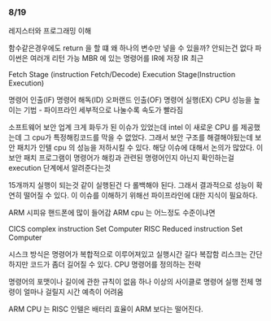 ### 8/19

레지스터와 프로그래밍 이해

함수같은경우에도 return 을 할 떄 왜 하나의 변수만 넣을 수 있을까?
안되는건 없다 파이썬은 여러개 리턴 가능
MBR 에 있는 명령어를 IR에 저장
IR 최근

Fetch Stage (instruction Fetch/Decode)
Execution Stage(Instruction Execution)

명령어 인출(IF)
명령어 해독(ID)
오퍼랜드 인출(OF)
명령어 실행(EX)
CPU 성능을 높이는 기법 - 파이프라인
세부적으로 나눌수록 속도가 빨라짐

소프트웨어 보안 업계 크게 화두가 된 이슈가 있었는데 
intel 이 새로운 CPU 를 제공했는데 그 cpu가 특정해킹코드를 막을 수 없었다. 
그래서 보안 구조를 해결해야됬는데 
보안 패치가 인텔 cpu 의 성능을 저하시킬 수 있다. 
해당 이슈에 대해서 논의가 많았다. 
이 보안 패치 프로그램이 명령어가 해킹과 관련된 명령어인지 아닌지 확인하는걸
execution 단계에서 알려준다는것

15개까지 실행이 되는것
같이 실행된건 다 롤백해야 된다. 
그래서 결과적으로 성능이 확연히 떨어질 수 있다. 
이 이슈를 이해하기 위해선 파이프라인에 대한 지식이 필요하다. 

ARM 시피유 핸드폰에 많이 들어감 ARM cpu 는 어느정도 수준이냐면

CICS complex instruction Set Computer
RISC Reduced instruction Set Computer

시스크 방식은 명령어가 복합적으로 이루어져있고 실행시간 길다 
복잡함
리스크는 간단하지만 코드가 좀더 길어질 수 있다. 
CPU 명령어를 정의하는 전략

명령어의 포맷이나 길이에 관한 규칙이 없음
하나 이상의 사이클로 명령어 실행
전체 명령이 얼마나 걸릴지 시간 예측이 어려움

ARM CPU 는 RISC 
인텔은 배터리 효율이 ARM 보다는 떨어진다. 













































